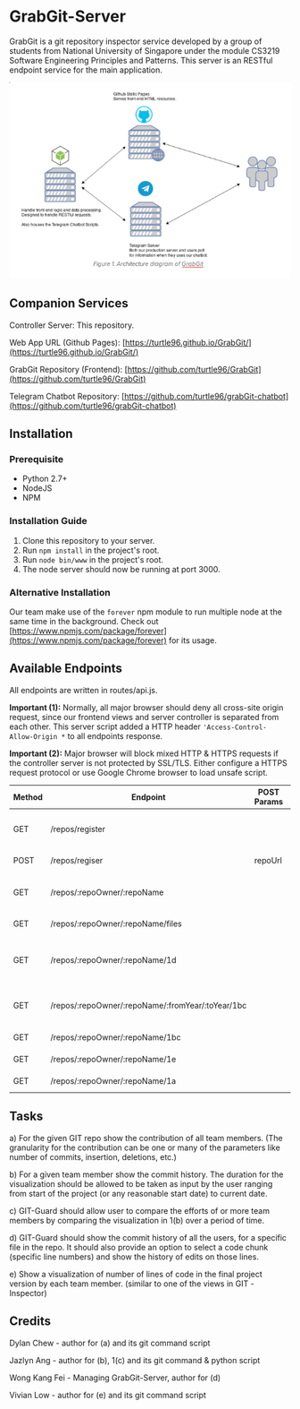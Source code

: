 # GrabGit-Server
GrabGit is a git repository inspector service developed by a group of students from National University of Singapore under the module CS3219 Software Engineering Principles and Patterns. This server is an RESTful endpoint service for the main application.

![architecture-diagram](https://github.com/kfwong/GrabGit-Server/raw/master/arch-diagram.png)

## Companion Services
Controller Server: This repository.

Web App URL (Github Pages): [https://turtle96.github.io/GrabGit/](https://turtle96.github.io/GrabGit/)

GrabGit Repository (Frontend): [https://github.com/turtle96/GrabGit](https://github.com/turtle96/GrabGit)

Telegram Chatbot Repository: [https://github.com/turtle96/grabGit-chatbot](https://github.com/turtle96/grabGit-chatbot)

## Installation

### Prerequisite
- Python 2.7+
- NodeJS
- NPM

### Installation Guide
1. Clone this repository to your server.
2. Run `npm install` in the project's root.
3. Run `node bin/www` in the project's root.
4. The node server should now be running at port 3000.

### Alternative Installation
Our team make use of the `forever` npm module to run multiple node at the same time in the background.
Check out [https://www.npmjs.com/package/forever](https://www.npmjs.com/package/forever) for its usage.

## Available Endpoints
All endpoints are written in routes/api.js.

**Important (1):** Normally, all major browser should deny all cross-site origin request, since our frontend views and server controller is separated from each other. This server script added a HTTP header `'Access-Control-Allow-Origin *` to all endpoints response.

**Important (2):** Major browser will block mixed HTTP & HTTPS requests if the controller server is not protected by SSL/TLS. Either configure a HTTPS request protocol or use Google Chrome browser to load unsafe script.


| Method | Endpoint                                          | POST Params | GET Params | URL Params                                | Description                                                                                                                                                                                 |
|--------|---------------------------------------------------|-------------|------------|-------------------------------------------|---------------------------------------------------------------------------------------------------------------------------------------------------------------------------------------------|
| GET    | /repos/register                                   |             |            |                                           | [Deprecated] Display a form for user to register a repo. The server will clone a bare repository into the folder under "<project_root>/git".                                                |
| POST   | /repos/regiser                                    | repoUrl     |            |                                           | Register a repo. Currently only support Github repository URL.                                                                                                                              |
| GET    | /repos/:repoOwner/:repoName                       |             | command    | :repoOwner, :repoName                     | [Deprecated] Allow executing arbitrary git command. For testing purpose only. eg: https://example.com/repos/myrepo/myname?command=log --oneline                                             |
| GET    | /repos/:repoOwner/:repoName/files                 |             |            | :repoOwner, :repoName                     | Display all files recursively belong to this repo.                                                                                                                                          |
| GET    | /repos/:repoOwner/:repoName/1d                    |             | file       | :repoOwner, :repoName                     | Result for task (d). Equivalent to `git blame -w -M --line-porcelain`. The blame ignore whitespace and rename/move commits, return procelain formatted result for easy machine consumption. |
| GET    | /repos/:repoOwner/:repoName/:fromYear/:toYear/1bc |             |            | :repoOwner, :repoName, :fromYear, :toYear | Result for task (b) & (c). Execute 1bc.sh behind the scene with to/from year constraint (date format in yyyy). Return .json format file.                                                    |
| GET    | /repos/:repoOwner/:repoName/1bc                   |             |            | :repoOwner, :repoName                     | Similar to above endpoint. Execute 1bc_all.sh behind the scene without time constraint.                                                                                                     |
| GET    | /repos/:repoOwner/:repoName/1e                    |             |            | :repoOwner, :repoName                     | Result for task (e). Execute 1e.sh behind the scene and return a .csv format file.                                                                                                          |
| GET    | /repos/:repoOwner/:repoName/1a                    |             |            | :repoOwner, :repoName                     | Result for task (a). Execute 1a.sh behind the scene. Return a .csv format file.                                                                                                             |


## Tasks
a) For the given GIT repo show the contribution of all team members. (The granularity
for the contribution can be one or many of the parameters like number of commits,
insertion, deletions, etc.)

b) For a given team member show the commit history. The duration for the
visualization should be allowed to be taken as input by the user ranging from start of
the project (or any reasonable start date) to current date.

c) GIT-Guard should allow user to compare the efforts of or more team members by
comparing the visualization in 1(b) over a period of time.

d) GIT-Guard should show the commit history of all the users, for a specific file in the
repo. It should also provide an option to select a code chunk (specific line numbers)
and show the history of edits on those lines.

e) Show a visualization of number of lines of code in the final project version by each
team member. (similar to one of the views in GIT -Inspector)

## Credits
Dylan Chew - author for (a) and its git command script

Jazlyn Ang - author for (b), 1(c) and its git command & python script

Wong Kang Fei - Managing GrabGit-Server, author for (d)

Vivian Low - author for (e) and its git command script
